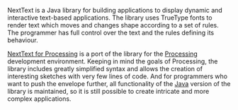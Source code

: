 NextText is a Java library for building applications to display dynamic and interactive text-based applications. The library uses TrueType fonts to render text which moves and changes shape according to a set of rules. The programmer has full control over the text and the rules defining its behaviour.

[NextText for Processing](http://www.nexttext.net) is a port of the library for the [Processing](http://www.processing.org) development environment. Keeping in mind the goals of Processing, the library includes greatly simplified syntax and allows the creation of interesting sketches with very few lines of code. And for programmers who want to push the envelope further, all functionality of the [Java](http://java.sun.com) version of the library is maintained, so it is still possible to create intricate and more complex applications.